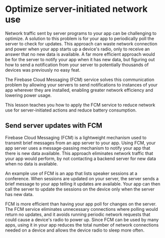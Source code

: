 # Optimize server-initiated network use

Network traffic sent by server programs to your app can be challenging to optimize. A solution to this problem is for your app to periodically poll the server to check for updates. This approach can waste network connection and power when your app starts up a device's radio, only to receive an answer that no new data is available. A far more efficient approach would be for the server to notify your app when it has new data, but figuring out how to send a notification from your server to potentially thousands of devices was previously no easy feat.

The Firebase Cloud Messaging (FCM) service solves this communication problem by allowing your servers to send notifications to instances of your app wherever they are installed, enabling greater network efficiency and lowering power usage.

This lesson teaches you how to apply the FCM service to reduce network use for server-initiated actions and reduce battery consumption.

Send server updates with FCM
----------------------------

Firebase Cloud Messaging (FCM) is a lightweight mechanism used to transmit brief messages from an app server to your app. Using FCM, your app server uses a message-passing mechanism to notify your app that there is new data available. This approach eliminates network traffic that your app would perform, by not contacting a backend server for new data when no data is available.

An example use of FCM is an app that lists speaker sessions at a conference. When sessions are updated on your server, the server sends a brief message to your app telling it updates are available. Your app can then call the server to update the sessions on the device only when the server has new data.

FCM is more efficient than having your app poll for changes on the server. The FCM service eliminates unnecessary connections where polling would return no updates, and it avoids running periodic network requests that could cause a device's radio to power up. Since FCM can be used by many apps, using it in your app reduces the total number of network connections needed on a device and allows the device radio to sleep more often.